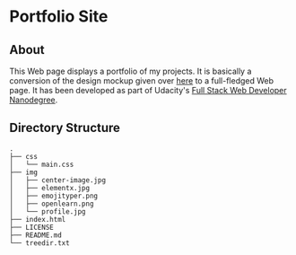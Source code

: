 # Portfolio Site
## About
This Web page displays a portfolio of my projects. It is basically a conversion of the design mockup given over [here](https://d17h27t6h515a5.cloudfront.net/topher/2017/November/5a136147_design-mockup-portfolio/design-mockup-portfolio.pdf) to a full-fledged Web page. It has been developed as part of Udacity's [Full Stack Web Developer Nanodegree](https://in.udacity.com/course/full-stack-web-developer-nanodegree--nd004).

## Directory Structure
```
.
├── css
│   └── main.css
├── img
│   ├── center-image.jpg
│   ├── elementx.jpg
│   ├── emojityper.png
│   ├── openlearn.png
│   └── profile.jpg
├── index.html
├── LICENSE
├── README.md
└── treedir.txt
```